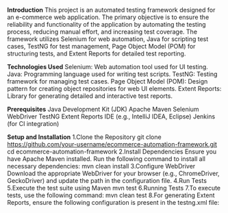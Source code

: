 **Introduction**
This project is an automated testing framework designed for an e-commerce web application. 
The primary objective is to ensure the reliability and functionality of the application by automating the testing process, reducing manual effort, and increasing test coverage. 
The framework utilizes Selenium for web automation, Java for scripting test cases, TestNG for test management, Page Object Model (POM) for structuring tests, and Extent Reports for detailed test reporting.

**Technologies Used**
Selenium: Web automation tool used for UI testing.
Java: Programming language used for writing test scripts.
TestNG: Testing framework for managing test cases.
Page Object Model (POM): Design pattern for creating object repositories for web UI elements.
Extent Reports: Library for generating detailed and interactive test reports.

**Prerequisites**
Java Development Kit (JDK)
Apache Maven
Selenium WebDriver
TestNG
Extent Reports
IDE (e.g., IntelliJ IDEA, Eclipse)
Jenkins (for CI integration)

**Setup and Installation**
1.Clone the Repository
git clone https://github.com/your-username/ecommerce-automation-framework.git
cd ecommerce-automation-framework
2.Install Dependencies
Ensure you have Apache Maven installed. Run the following command to install all necessary dependencies:
mvn clean install
3.Configure WebDriver
Download the appropriate WebDriver for your browser (e.g., ChromeDriver, GeckoDriver) and update the path in the configuration file.
4.Run Tests
5.Execute the test suite using Maven
mvn test
6.Running Tests
7.To execute tests, use the following command:
mvn clean test
8.For generating Extent Reports, ensure the following configuration is present in the testng.xml file:
<listeners>
    <listener class-name="com.aventstack.extentreports.testng.listener.ExtentITestListenerAdapter"/>
</listeners>


